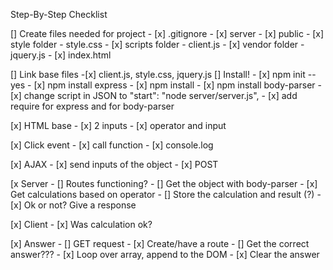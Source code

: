 Step-By-Step Checklist 

[] Create files needed for project 
    - [x] .gitignore
    - [x] server
        - [x] public
            - [x] style folder
                - style.css
            - [x] scripts folder
                - client.js
            - [x] vendor folder
                - jquery.js
            - [x] index.html

 [] Link base files 
    -[x] client.js, style.css, jquery.js
 [] Install!
    - [x] npm init --yes
    - [x] npm install express
    - [x] npm install 
    - [x] npm install body-parser
    - [x] change script in JSON to "start": "node server/server.js",
    - [x] add require for express and for body-parser

[x] HTML base
    - [x] 2 inputs 
    - [x] operator and input 

[x] Click event
    - [x] call function 
    - [x] console.log

[x] AJAX
    - [x] send inputs of the object 
        - [x] POST

[x Server
    - [] Routes functioning? 
        - [] Get the object with body-parser
        - [x] Get calculations based on operator
        - [] Store the calculation and result (?)
        - [x] Ok or not? Give a response

[x] Client
    - [x] Was calculation ok? 

[x] Answer
    - [] GET request 
        - [x] Create/have a route
        - [] Get the correct answer??? 
    - [x] Loop over array, append to the DOM 
    - [x] Clear the answer 
        



